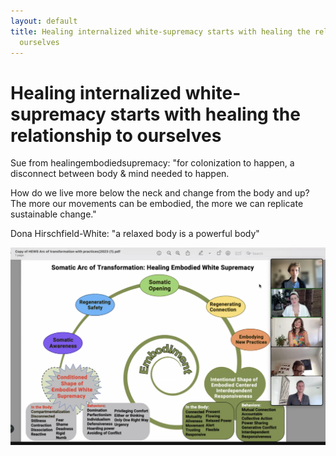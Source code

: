 ```yaml
---
layout: default
title: Healing internalized white-supremacy starts with healing the relationship to
  ourselves
---
```

# Healing internalized white-supremacy starts with healing the relationship to ourselves

Sue from healingembodiedsupremacy: "for colonization to happen, a disconnect between body & mind needed to happen. 

How do we live more below the neck and change from the body and up?
The more our movements can be embodied, the more we can replicate sustainable change."

Dona Hirschfield-White: "a relaxed body is a powerful body"

![](media/Screenshot-2023-10-05.png)



[1]: https://linktr.ee/healingembodiedsupremacy